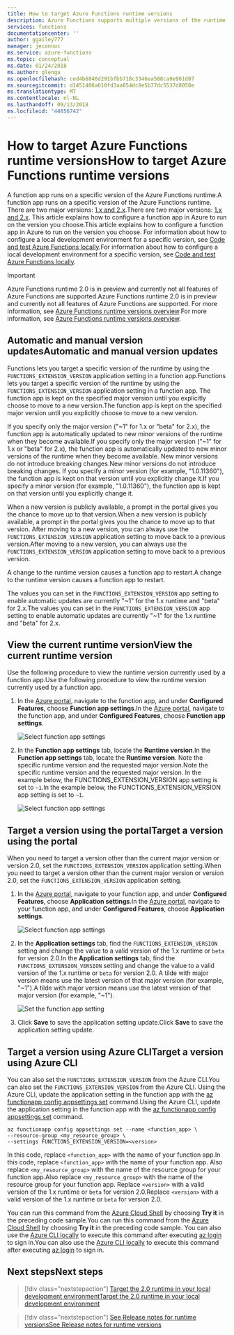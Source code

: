 ```yaml
---
title: How to target Azure Functions runtime versions
description: Azure Functions supports multiple versions of the runtime. Learn how to specify the runtime version of a function app hosted in Azure.
services: functions
documentationcenter: ''
author: ggailey777
manager: jeconnoc
ms.service: azure-functions
ms.topic: conceptual
ms.date: 01/24/2018
ms.author: glenga
ms.openlocfilehash: ced4b6846d291bfbb718c3346ea588ca9e961d07
ms.sourcegitcommit: d1451406a010fd3aa854dc8e5b77dc5537d8050e
ms.translationtype: MT
ms.contentlocale: nl-NL
ms.lasthandoff: 09/13/2018
ms.locfileid: "44856742"
---
```

# <a name="how-to-target-azure-functions-runtime-versions"></a><span data-ttu-id="8fa99-104">How to target Azure Functions runtime versions</span><span class="sxs-lookup"><span data-stu-id="8fa99-104">How to target Azure Functions runtime versions</span></span>

<span data-ttu-id="8fa99-105">A function app runs on a specific version of the Azure Functions runtime.</span><span class="sxs-lookup"><span data-stu-id="8fa99-105">A function app runs on a specific version of the Azure Functions runtime.</span></span> <span data-ttu-id="8fa99-106">There are two major versions: [1.x and 2.x](functions-versions.md).</span><span class="sxs-lookup"><span data-stu-id="8fa99-106">There are two major versions: [1.x and 2.x](functions-versions.md).</span></span> <span data-ttu-id="8fa99-107">This article explains how to configure a function app in Azure to run on the version you choose.</span><span class="sxs-lookup"><span data-stu-id="8fa99-107">This article explains how to configure a function app in Azure to run on the version you choose.</span></span> <span data-ttu-id="8fa99-108">For information about how to configure a local development environment for a specific version, see [Code and test Azure Functions locally](functions-run-local.md).</span><span class="sxs-lookup"><span data-stu-id="8fa99-108">For information about how to configure a local development environment for a specific version, see [Code and test Azure Functions locally](functions-run-local.md).</span></span>

>[!IMPORTANT]   
> <span data-ttu-id="8fa99-109">Azure Functions runtime 2.0 is in preview and currently not all features of Azure Functions are supported.</span><span class="sxs-lookup"><span data-stu-id="8fa99-109">Azure Functions runtime 2.0 is in preview and currently not all features of Azure Functions are supported.</span></span> <span data-ttu-id="8fa99-110">For more information, see [Azure Functions runtime versions overview](functions-versions.md).</span><span class="sxs-lookup"><span data-stu-id="8fa99-110">For more information, see [Azure Functions runtime versions overview](functions-versions.md).</span></span>

## <a name="automatic-and-manual-version-updates"></a><span data-ttu-id="8fa99-111">Automatic and manual version updates</span><span class="sxs-lookup"><span data-stu-id="8fa99-111">Automatic and manual version updates</span></span>

<span data-ttu-id="8fa99-112">Functions lets you target a specific version of the runtime by using the `FUNCTIONS_EXTENSION_VERSION` application setting in a function app.</span><span class="sxs-lookup"><span data-stu-id="8fa99-112">Functions lets you target a specific version of the runtime by using the `FUNCTIONS_EXTENSION_VERSION` application setting in a function app.</span></span> <span data-ttu-id="8fa99-113">The function app is kept on the specified major version until you explicitly choose to move to a new version.</span><span class="sxs-lookup"><span data-stu-id="8fa99-113">The function app is kept on the specified major version until you explicitly choose to move to a new version.</span></span>

<span data-ttu-id="8fa99-114">If you specify only the major version ("~1" for 1.x or "beta" for 2.x), the function app is automatically updated to new minor versions of the runtime when they become available.</span><span class="sxs-lookup"><span data-stu-id="8fa99-114">If you specify only the major version ("~1" for 1.x or "beta" for 2.x), the function app is automatically updated to new minor versions of the runtime when they become available.</span></span> <span data-ttu-id="8fa99-115">New minor versions do not introduce breaking changes.</span><span class="sxs-lookup"><span data-stu-id="8fa99-115">New minor versions do not introduce breaking changes.</span></span> <span data-ttu-id="8fa99-116">If you specify a minor version (for example, "1.0.11360"), the function app is kept on that version until you explicitly change it.</span><span class="sxs-lookup"><span data-stu-id="8fa99-116">If you specify a minor version (for example, "1.0.11360"), the function app is kept on that version until you explicitly change it.</span></span> 

<span data-ttu-id="8fa99-117">When a new version is publicly available, a prompt in the portal gives you the chance to move up to that version.</span><span class="sxs-lookup"><span data-stu-id="8fa99-117">When a new version is publicly available, a prompt in the portal gives you the chance to move up to that version.</span></span> <span data-ttu-id="8fa99-118">After moving to a new version, you can always use the `FUNCTIONS_EXTENSION_VERSION` application setting to move back to a previous version.</span><span class="sxs-lookup"><span data-stu-id="8fa99-118">After moving to a new version, you can always use the `FUNCTIONS_EXTENSION_VERSION` application setting to move back to a previous version.</span></span>

<span data-ttu-id="8fa99-119">A change to the runtime version causes a function app to restart.</span><span class="sxs-lookup"><span data-stu-id="8fa99-119">A change to the runtime version causes a function app to restart.</span></span>

<span data-ttu-id="8fa99-120">The values you can set in the `FUNCTIONS_EXTENSION_VERSION` app setting to enable automatic updates are currently "~1" for the 1.x runtime and "beta" for 2.x.</span><span class="sxs-lookup"><span data-stu-id="8fa99-120">The values you can set in the `FUNCTIONS_EXTENSION_VERSION` app setting to enable automatic updates are currently "~1" for the 1.x runtime and "beta" for 2.x.</span></span>

## <a name="view-the-current-runtime-version"></a><span data-ttu-id="8fa99-121">View the current runtime version</span><span class="sxs-lookup"><span data-stu-id="8fa99-121">View the current runtime version</span></span>

<span data-ttu-id="8fa99-122">Use the following procedure to view the runtime version currently used by a function app.</span><span class="sxs-lookup"><span data-stu-id="8fa99-122">Use the following procedure to view the runtime version currently used by a function app.</span></span> 

1. <span data-ttu-id="8fa99-123">In the [Azure portal](https://portal.azure.com), navigate to the function app, and under **Configured Features**, choose **Function app settings**.</span><span class="sxs-lookup"><span data-stu-id="8fa99-123">In the [Azure portal](https://portal.azure.com), navigate to the function app, and under **Configured Features**, choose **Function app settings**.</span></span> 

    ![Select function app settings](./media/functions-versions/add-update-app-setting.png)

2. <span data-ttu-id="8fa99-125">In the **Function app settings** tab, locate the **Runtime version**.</span><span class="sxs-lookup"><span data-stu-id="8fa99-125">In the **Function app settings** tab, locate the **Runtime version**.</span></span> <span data-ttu-id="8fa99-126">Note the specific runtime version and the requested major version.</span><span class="sxs-lookup"><span data-stu-id="8fa99-126">Note the specific runtime version and the requested major version.</span></span> <span data-ttu-id="8fa99-127">In the example below, the FUNCTIONS\_EXTENSION\_VERSION app setting is set to `~1`.</span><span class="sxs-lookup"><span data-stu-id="8fa99-127">In the example below, the FUNCTIONS\_EXTENSION\_VERSION app setting is set to `~1`.</span></span>
 
   ![Select function app settings](./media/functions-versions/function-app-view-version.png)

## <a name="target-a-version-using-the-portal"></a><span data-ttu-id="8fa99-129">Target a version using the portal</span><span class="sxs-lookup"><span data-stu-id="8fa99-129">Target a version using the portal</span></span>

<span data-ttu-id="8fa99-130">When you need to target a version other than the current major version or version 2.0, set the `FUNCTIONS_EXTENSION_VERSION` application setting.</span><span class="sxs-lookup"><span data-stu-id="8fa99-130">When you need to target a version other than the current major version or version 2.0, set the `FUNCTIONS_EXTENSION_VERSION` application setting.</span></span>

1. <span data-ttu-id="8fa99-131">In the [Azure portal](https://portal.azure.com), navigate to your function app, and under **Configured Features**, choose **Application settings**.</span><span class="sxs-lookup"><span data-stu-id="8fa99-131">In the [Azure portal](https://portal.azure.com), navigate to your function app, and under **Configured Features**, choose **Application settings**.</span></span>

    ![Select function app settings](./media/functions-versions/add-update-app-setting1a.png)

2. <span data-ttu-id="8fa99-133">In the **Application settings** tab, find the `FUNCTIONS_EXTENSION_VERSION` setting and change the value to a valid version of the 1.x runtime or `beta` for version 2.0.</span><span class="sxs-lookup"><span data-stu-id="8fa99-133">In the **Application settings** tab, find the `FUNCTIONS_EXTENSION_VERSION` setting and change the value to a valid version of the 1.x runtime or `beta` for version 2.0.</span></span> <span data-ttu-id="8fa99-134">A tilde with major version means use the latest version of that major version (for example, "~1").</span><span class="sxs-lookup"><span data-stu-id="8fa99-134">A tilde with major version means use the latest version of that major version (for example, "~1").</span></span> 

    ![Set the function app setting](./media/functions-versions/add-update-app-setting2.png)

3. <span data-ttu-id="8fa99-136">Click **Save** to save the application setting update.</span><span class="sxs-lookup"><span data-stu-id="8fa99-136">Click **Save** to save the application setting update.</span></span> 

## <a name="target-a-version-using-azure-cli"></a><span data-ttu-id="8fa99-137">Target a version using Azure CLI</span><span class="sxs-lookup"><span data-stu-id="8fa99-137">Target a version using Azure CLI</span></span>

 <span data-ttu-id="8fa99-138">You can also set the `FUNCTIONS_EXTENSION_VERSION` from the Azure CLI.</span><span class="sxs-lookup"><span data-stu-id="8fa99-138">You can also set the `FUNCTIONS_EXTENSION_VERSION` from the Azure CLI.</span></span> <span data-ttu-id="8fa99-139">Using the Azure CLI, update the application setting in the function app with the [az functionapp config appsettings set](/cli/azure/functionapp/config/appsettings#set) command.</span><span class="sxs-lookup"><span data-stu-id="8fa99-139">Using the Azure CLI, update the application setting in the function app with the [az functionapp config appsettings set](/cli/azure/functionapp/config/appsettings#set) command.</span></span>

```azurecli-interactive
az functionapp config appsettings set --name <function_app> \
--resource-group <my_resource_group> \
--settings FUNCTIONS_EXTENSION_VERSION=<version>
```
<span data-ttu-id="8fa99-140">In this code, replace `<function_app>` with the name of your function app.</span><span class="sxs-lookup"><span data-stu-id="8fa99-140">In this code, replace `<function_app>` with the name of your function app.</span></span> <span data-ttu-id="8fa99-141">Also replace `<my_resource_group>` with the name of the resource group for your function app.</span><span class="sxs-lookup"><span data-stu-id="8fa99-141">Also replace `<my_resource_group>` with the name of the resource group for your function app.</span></span> <span data-ttu-id="8fa99-142">Replace `<version>` with a valid version of the 1.x runtime or `beta` for version 2.0.</span><span class="sxs-lookup"><span data-stu-id="8fa99-142">Replace `<version>` with a valid version of the 1.x runtime or `beta` for version 2.0.</span></span> 

<span data-ttu-id="8fa99-143">You can run this command from the [Azure Cloud Shell](../cloud-shell/overview.md) by choosing **Try it** in the preceding code sample.</span><span class="sxs-lookup"><span data-stu-id="8fa99-143">You can run this command from the [Azure Cloud Shell](../cloud-shell/overview.md) by choosing **Try it** in the preceding code sample.</span></span> <span data-ttu-id="8fa99-144">You can also use the [Azure CLI locally](/cli/azure/install-azure-cli) to execute this command after executing [az login](/cli/azure/reference-index#az-login) to sign in.</span><span class="sxs-lookup"><span data-stu-id="8fa99-144">You can also use the [Azure CLI locally](/cli/azure/install-azure-cli) to execute this command after executing [az login](/cli/azure/reference-index#az-login) to sign in.</span></span>

## <a name="next-steps"></a><span data-ttu-id="8fa99-145">Next steps</span><span class="sxs-lookup"><span data-stu-id="8fa99-145">Next steps</span></span>

> [!div class="nextstepaction"]
> [<span data-ttu-id="8fa99-146">Target the 2.0 runtime in your local development environment</span><span class="sxs-lookup"><span data-stu-id="8fa99-146">Target the 2.0 runtime in your local development environment</span></span>](functions-run-local.md)

> [!div class="nextstepaction"]
> [<span data-ttu-id="8fa99-147">See Release notes for runtime versions</span><span class="sxs-lookup"><span data-stu-id="8fa99-147">See Release notes for runtime versions</span></span>](https://github.com/Azure/azure-webjobs-sdk-script/releases)
